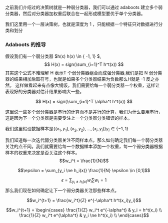 之前我们介绍过的决策树就是一种弱分类器，我们可以通过 adaboots 建立多个弱分类器，然后对分类器加权重后联合在一起形成模型要优于单个分类器。

我们这里用一个一层决策树，也就是深度为 1 ，只能根据一个特征只对数据进行分类和划分

### Adaboots 的推导
假设我们有一个弱分类器 $h(x) h(x) \in \{ -1, 1\} $,
$$ H(x) = sign(\sum_{i=1}^T h^t(x)) $$
其实这个公式不难理解 H 表示T 个弱分类器组合而成强分类器,我们是把 N 弱分类器的结果相加后取符号，也就是如果多个分类器结果为负数那么H就是 -1 反之亦然。
这样做看起来有点像大锅饭，我们需要给每一个弱分类器一个权重，这样让表现好的分类器对估计结果影响大一些。

$$ H(x) = sign(\sum_{i=1}^T \alpha^t h^t(x)) $$

这里说一些多个弱分类器是串行的计算而不是并行的计算，我们为什么要用串行，这是因为下一个分类器是需要专注上一个分类器分类错误的样本。

我们这里假设数据样本是$\{(x_1,y_1),(x_2,y_2),\dots , (x_i,y_i) \} y_i \in \{ -1,1 \}$

我们知道每一次迭代弱分类器关注不同样本点，那么如何确定我们每一个弱分类器关注的点不同。我们就需要给每一个数据样本添加一个权重，每一个弱分类器根据样本的权重来决定是否关注这个样本。
$$w_i^t = \frac{1}{N}$$

$$\epsilon = \sum_{y_i \ne h_i(x)} \frac{1}{N} \epsilon \in [0,1]$$

$$\epsilon = \sum_{y_i \ne h_i(x)} w_i \sum w_i = 1$$
那么我们现在如何确定让下一个弱分类器关注那些样本点。

$$w_i^{t+1} = \frac{w_i^t}{Z} e^{-\alpha^t h^t(x_i)y_i}$$

$$w_i^{t+1} = \begin{cases}
    \frac{1}{Z} w_i^t e^{-\alpha^t} & y_i = h^t(x_i) \\
    \frac{1}{Z} w_i^t e^{\alpha^t} & y_i \ne h^t(x_i) \\
\end{cases}$$